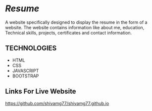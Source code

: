 # *Resume*

A website specifically designed to display the resume in the form of a website. The website contains information like about me, education, Technical skills, projects, certificates and contact information.

## TECHNOLOGIES
* HTML
* CSS
* JAVASCRIPT
* BOOTSTRAP                     

## Links For Live Website
https://github.com/shivamg77/shivamg77.github.io
